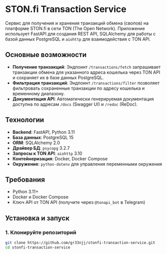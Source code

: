 # STON.fi Transaction Service

Сервис для получения и хранения транзакций обмена (свопов) на платформе STON.fi в сети TON (The Open Network). Приложение использует FastAPI для создания REST API, SQLAlchemy для работы с базой данных PostgreSQL и `aiohttp` для взаимодействия с TON API.

## Основные возможности
- **Получение транзакций**: Эндпоинт `/transactions/fetch` запрашивает транзакции обмена для указанного адреса кошелька через TON API и сохраняет их в базе данных PostgreSQL.
- **Фильтрация транзакций**: Эндпоинт `/transactions/filter` позволяет фильтровать сохраненные транзакции по адресу кошелька и временному диапазону.
- **Документация API**: Автоматически генерируемая документация доступна по адресам `/docs` (Swagger UI) и `/redoc` (ReDoc).

## Технологии
- **Backend**: FastAPI, Python 3.11
- **База данных**: PostgreSQL 15
- **ORM**: SQLAlchemy 2.0
- **Драйвер БД**: `psycopg` 3.2.7
- **Запросы к TON API**: `aiohttp` 3.10
- **Контейнеризация**: Docker, Docker Compose
- **Окружение**: `python-dotenv` для управления переменными окружения

## Требования
- Python 3.11+
- Docker и Docker Compose
- Ключ API от TON API (получите через `@tonapi_bot` в Telegram)

## Установка и запуск

### 1. Клонируйте репозиторий
```bash
git clone https://github.com/gr33njj/stonfi-transaction-service.git
cd stonfi-transaction-service
